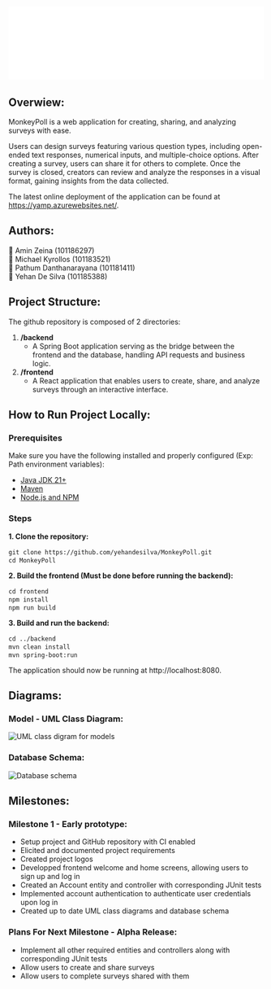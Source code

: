 ![MonkeyPoll logo](https://github.com/yehandesilva/monkeyPoll/blob/main/frontend/public/monkeypoll-full-white.svg)

## Overwiew:
MonkeyPoll is a web application for creating, sharing, and analyzing surveys with ease.  

Users can design surveys featuring various question types, including open-ended text responses, numerical inputs, and multiple-choice options. After creating a survey, users can share it for others to complete. Once the survey is closed, creators can review and analyze the responses in a visual format, gaining insights from the data collected.  

The latest online deployment of the application can be found at https://yamp.azurewebsites.net/.

## Authors:
🥇 Amin Zeina (101186297)  
🥇 Michael Kyrollos (101183521)  
🥇 Pathum Danthanarayana (101181411)  
🥇 Yehan De Silva (101185388)

## Project Structure:
The github repository is composed of 2 directories:
1) **/backend**
   - A Spring Boot application serving as the bridge between the frontend and the database, handling API requests and business logic.
2) **/frontend**
   - A React application that enables users to create, share, and analyze surveys through an interactive interface.

## How to Run Project Locally:

### Prerequisites

Make sure you have the following installed and properly configured (Exp: Path environment variables):
- [Java JDK 21+](https://www.oracle.com/ca-en/java/technologies/downloads/)
- [Maven](https://maven.apache.org/) 
- [Node.js and NPM](https://nodejs.org/)

### Steps

**1. Clone the repository:**
   ```
   git clone https://github.com/yehandesilva/MonkeyPoll.git
   cd MonkeyPoll
   ```

**2. Build the frontend (Must be done before running the backend):**  
   ```
   cd frontend
   npm install
   npm run build
   ```
   
**3. Build and run the backend:**
   ```
   cd ../backend
   mvn clean install
   mvn spring-boot:run
   ```
   The application should now be running at http://localhost:8080.

## Diagrams:

### Model - UML Class Diagram:
![UML class digram for models]()

### Database Schema:
![Database schema]()

## Milestones:

### Milestone 1 - Early prototype:
- Setup project and GitHub repository with CI enabled
- Elicited and documented project requirements
- Created project logos
- Developped frontend welcome and home screens, allowing users to sign up and log in
- Created an Account entity and controller with corresponding JUnit tests
- Implemented account authentication to authenticate user credentials upon log in
- Created up to date UML class diagrams and database schema

### Plans For Next Milestone - Alpha Release:
- Implement all other required entities and controllers along with corresponding JUnit tests
- Allow users to create and share surveys
- Allow users to complete surveys shared with them
